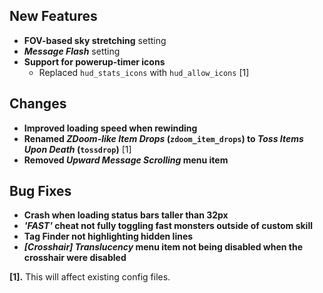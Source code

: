 ## New Features

- **FOV-based sky stretching** setting
- **_Message Flash_** setting
- **Support for powerup-timer icons**
  - Replaced `hud_stats_icons` with `hud_allow_icons` [1]

## Changes

- **Improved loading speed when rewinding**
- **Renamed _ZDoom-like Item Drops_ (`zdoom_item_drops`) to _Toss Items Upon Death_ (`tossdrop`)** [1]
- **Removed _Upward Message Scrolling_ menu item**

## Bug Fixes

- **Crash when loading status bars taller than 32px**
- **_'FAST'_ cheat not fully toggling fast monsters outside of custom skill**
- **Tag Finder not highlighting hidden lines**
- **_[Crosshair] Translucency_ menu item not being disabled when the crosshair were disabled**

**[1].** This will affect existing config files.
